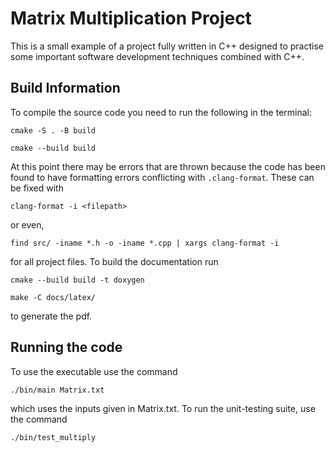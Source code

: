 # Matrix Multiplication Project

This is a small example of a project fully written in C++ designed to practise some important software development techniques combined with C++.

## Build Information

To compile the source code you need to run the following in the terminal:

`cmake -S . -B build`

`cmake --build build`

At this point there may be errors that are thrown because the code has been found to have formatting errors conflicting with `.clang-format`. These can be fixed with

`clang-format -i <filepath>`

or even,

`find src/ -iname *.h -o -iname *.cpp | xargs clang-format -i`

for all project files. To build the documentation run

`cmake --build build -t doxygen`

`make -C docs/latex/`

to generate the pdf.

## Running the code

To use the executable use the command

`./bin/main Matrix.txt`

which uses the inputs given in Matrix.txt. To run the unit-testing suite, use the command

`./bin/test_multiply`